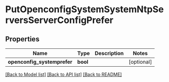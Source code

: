 # PutOpenconfigSystemSystemNtpServersServerConfigPrefer

## Properties
Name | Type | Description | Notes
------------ | ------------- | ------------- | -------------
**openconfig_systemprefer** | **bool** |  | [optional] 

[[Back to Model list]](../README.md#documentation-for-models) [[Back to API list]](../README.md#documentation-for-api-endpoints) [[Back to README]](../README.md)


